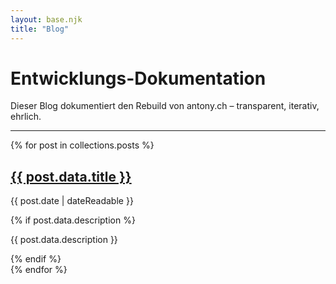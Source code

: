 ```yaml
---
layout: base.njk
title: "Blog"
---
```


# Entwicklungs-Dokumentation

Dieser Blog dokumentiert den Rebuild von antony.ch – transparent, iterativ, ehrlich.

---

{% for post in collections.posts %}
<article class="post-preview">
  <h2><a href="{{ post.url }}">{{ post.data.title }}</a></h2>
  
  <time datetime="{{ post.date | dateIso }}">
    {{ post.date | dateReadable }}
  </time>
  
  {% if post.data.description %}
  <p>{{ post.data.description }}</p>
  {% endif %}
</article>
{% endfor %}